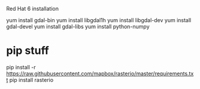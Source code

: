 Red Hat 6 installation


yum install gdal-bin
yum install libgdal1h
yum install libgdal-dev
yum install gdal-devel
yum install gdal-libs
yum install python-numpy

# pip stuff

pip install -r https://raw.githubusercontent.com/mapbox/rasterio/master/requirements.txt
pip install rasterio
